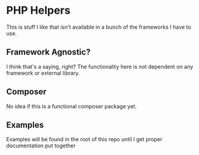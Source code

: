 # PHP Helpers 

This is stuff I like that isn't available in a bunch of the frameworks I have to use.

## Framework Agnostic?

I think that's a saying, right?  The functionality here is not dependent on any framework or external library.

## Composer 

No idea if this is a functional composer package yet.

## Examples 

Examples will be found in the root of this repo until I get proper documentation put together